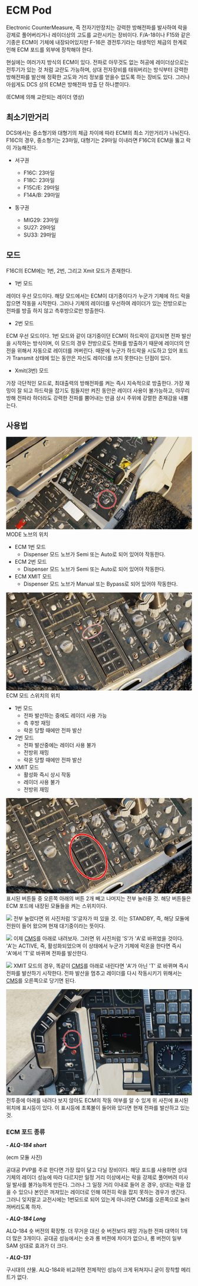 # ECM Pod
Electronic CounterMeasure, 즉 전자기만장치는 강력한 방해전파를 발사하여 락을 강제로 풀어버리거나 레이더상의 고도를 교란시키는 장비이다.
F/A-18이나 F15와 같은 기종은 ECM이 기체에 내장되어있지만 F-16은 경전투기라는 태생적인 체급의 한계로 인해 ECM 포드를 외부에 장착해야 한다.



현실에는 여러가지 방식의 ECM이 있다. 전파로 아무것도 없는 허공에 레이더상으로는 전투기가 있는 것 처럼 교란도 가능하며, 상대 전자장비를 태워버리는 방식부터 강력한 방해전파를 발산해 정확한 고도와 거리 정보를 얻을수 없도록 하는 장비도 있다. 그러나 아쉽게도 DCS 상의 ECM은 방해전파 방출 단 하나뿐이다.

(ECM에 의해 교란되는 레이더 영상)

## 최소기만거리



DCS에서는 중소형기와 대형기의 체급 차이에 따라 ECM의 최소 기만거리가 나눠진다. F16C의 경우, 중소형기는 23마일, 대형기는 29마일 이내라면 F16C의 ECM을 뚫고 락이 가능해진다.


* 서구권
    * F16C: 23마일
    * F18C: 23마일
    * F15C/E: 29마일
    * F14A/B: 29마일



* 동구권
    * MIG29: 23마일
    * SU27: 29마일
    * SU33: 29마일

## 모드


F16C의 ECM에는 1번, 2번, 그리고 Xmit 모드가 존재한다.


- 1번 모드




레이더 우선 모드이다. 해당 모드에서는 ECM이 대기중이다가 누군가 기체에 하드 락을 잡으면 작동을 시작한다. 그러나 기체의 레이더를 우선하여 레이더가 있는 전방으로는 전파를 방출 하지 않고 측후방으로만 방출한다.




- 2번 모드



 
ECM 우선 모드이다. 1번 모드와 같이 대기중이던 ECM이 하드락이 감지되면 전파 발산을 시작하는 방식이며, 이 모드의 경우 전방으로도 전파를 방출하기 때문에 레이더의 안전을 위해서 자동으로 레이더를 꺼버린다. 때문에 누군가 하드락을 시도하고 있어 포드가 Transmit 상태에 있는 동안은 자신도 레이더를 쓰지 못한다는 단점이 있다.




- Xmit(3번) 모드




가장 극단적인 모드로, 최대출력의 방해전파를 켜는 즉시 지속적으로 방출한다. 가장 재밍이 잘 되고 하드락을 잡기도 힘들지만 켜진 동안은 레이더 사용이 불가능하고, 아무리 방해 전파라 하더라도 강력한 전파를 뿜어내는 만큼 상시 주위에 강렬한 존재감을 내뿜는다.



## 사용법




![](https://github.com/dcs-c/dcs-c.github.io/blob/main/docs/%EB%A7%A4%EB%89%B4%EC%96%BC/f16/images/%EC%8A%A4%ED%81%AC%EB%A6%B0%EC%83%B7(10).png?raw=true)
MODE 노브의 위치



* ECM 1번 모드
    * Dispenser 모드 노브가 Semi 또는 Auto로 되어 있어야 작동한다.
* ECM 2번 모드
    * Dispenser 모드 노브가 Semi 또는 Auto로 되어 있어야 작동한다. 
* ECM XMIT 모드
    * Dispenser 모드 노브가  Manual 또는 Bypass로 되어 있어야 작동한다.





![](https://github.com/dcs-c/dcs-c.github.io/blob/main/docs/%EB%A7%A4%EB%89%B4%EC%96%BC/f16/images/F16%20%ED%8A%9C%ED%86%A0%EB%A6%AC%EC%96%BC%20-%20Google%20Slides%20-%20Chrome%202025-08-20%20%EC%98%A4%ED%9B%84%205_30_38.png?raw=true)
ECM 모드 스위치의 위치


* 1번 모드
    * 전파 발산하는 중에도 레이더 사용 가능
    * 측 후방 재밍
    * 락온 당할 때에만 전파 발산 
* 2번 모드
    * 전파 발산중에는 레이더 사용 불가
    * 전방위 재밍
    * 락온 당할 때에만 전파 발산
* XMIT 모드
    * 활성화 즉시 상시 작동
    * 레이더 사용 불가
    * 전방위 재밍






![](https://github.com/dcs-c/dcs-c.github.io/blob/main/docs/%EB%A7%A4%EB%89%B4%EC%96%BC/f16/images/F16%20%ED%8A%9C%ED%86%A0%EB%A6%AC%EC%96%BC%20-%20Google%20Slides%20-%20Chrome%202025-08-20%20%EC%98%A4%ED%9B%84%205_07_03.png?raw=true)
표시된 버튼들 중 오른쪽 아래의 버튼 2개 빼고 나머지는 전부 눌러줄 것. 해당 버튼들은 ECM 포드에 내장된 모듈들을 켜는 스위치이다.





![](https://github.com/dcs-c/dcs-c.github.io/blob/main/docs/%EB%A7%A4%EB%89%B4%EC%96%BC/f16/images/Digital%20Combat%20Simulator%202025-08-20%20%EC%98%A4%ED%9B%84%204_33_50.png?raw=true)
전부 눌렀다면 위 사진처럼 'S'글자가 떠 있을 것. 이는 STANDBY, 즉, 해당 모듈에 전원이 들어 왔으며 현재 대기중이라는 뜻이다.


![](https://github.com/dcs-c/dcs-c.github.io/blob/main/docs/%EB%A7%A4%EB%89%B4%EC%96%BC/f16/images/Digital%20Combat%20Simulator%202025-08-20%20%EC%98%A4%ED%9B%84%204_35_00.png?raw=true)
이제 [CMS](/f16/키세팅/스틱_설정/CMS)를 아래로 내려보자. 그러면 위 사진처럼 'S'가 'A'로 바뀌었을 것이다. 'A'는 ACTIVE, 즉, 활성화되었으며 이 상태에서 누군가 기체에 락온을 한다면 즉시 'A'에서 'T'로 바뀌며 전파를 발산한다.


![](https://github.com/dcs-c/dcs-c.github.io/blob/main/docs/%EB%A7%A4%EB%89%B4%EC%96%BC/f16/images/Digital%20Combat%20Simulator%202025-08-20%20%EC%98%A4%ED%9B%84%204_34_31.png?raw=true)
XMIT 모드의 경우, 똑같이 [CMS](/f16/키세팅/스틱_설정/CMS)를 아래로 내린다면 'A'가 아닌 'T' 로 바뀌며 즉시 전파를 발산하기 시작한다. 전파 발산을 멈추고 레이더를 다시 작동시키기 위해서는 [CMS](/f16/키세팅/스틱_설정/CMS)를 오른쪽으로 당기면 된다.



![](https://github.com/dcs-c/dcs-c.github.io/blob/main/docs/%EB%A7%A4%EB%89%B4%EC%96%BC/f16/images/F16%20%ED%8A%9C%ED%86%A0%EB%A6%AC%EC%96%BC%20-%20Google%20Slides%20-%20Chrome%202025-08-20%20%EC%98%A4%ED%9B%84%205_56_55.png?raw=true)
전투중에 아래를 내려다 보지 않아도 ECM의 작동 여부를 알 수 있게 위 사진에 표시된 위치에 표시등이 있다. 이 표시등에 초록불이 들어와 있다면 현재 전파를 발산하고 있는 것.




### ECM 포드 종류

***- ALQ-184 short***


(ecm 모듈 사진)


공대공 PVP를 주로 한다면 가장 많이 달고 다닐 장비이다. 해당 포드를 사용하면 상대 기체의 레이더 성능에 따라 다르지만 일정 거리 이상에서는 락을 강제로 풀어버려 미사일 발사를 불가능하게 만든다. 그러나 그 일정 거리 이내로 들어 온 경우, 상대는 락을 잡을 수 있으나 본인은 꺼져있는 레이더로 인해 여전히 락을 잡지 못하는 경우가 생긴다. 그러니 잊지말고 교전시에는 1번모드로 되어 있는게 아니라면 CMS를 오른쪽으로 눌러 꺼버리도록 하자.




***- ALQ-184 Long***

 
 ALQ-184 숏 버전의 확장형. 더 무거운 대신 숏 버전보다 재밍 가능한 전파 대역이 1개 더 많은 3개이다. 공대공 성능에서는 숏과 롱 버젼에 차이가 없으나, 롱 버전이 일부 SAM 상대로 효과가 더 크다.




***- ALQ-131***


구시대의 산물. ALQ-184와 비교하면 전체적인 성능이 크게 뒤쳐지니 굳이 장착할 메리트가 없다.

